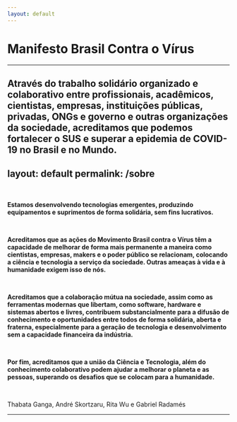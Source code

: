```yaml
---
layout: default
---
```


# Manifesto Brasil Contra o Vírus

---

**Através do trabalho solidário organizado e colaborativo entre profissionais, acadêmicos, cientistas, empresas, instituições públicas, privadas, ONGs e governo e outras organizações da sociedade, acreditamos que podemos fortalecer o SUS e superar a epidemia de COVID-19 no Brasil e no Mundo.**
---
layout: default
permalink: /sobre
---
<br>

**Estamos desenvolvendo tecnologias emergentes, produzindo equipamentos e suprimentos de forma solidária, sem fins lucrativos.**

<br>

**Acreditamos que as ações do Movimento Brasil contra o Vírus têm a capacidade de melhorar de forma mais permanente a maneira como cientistas, empresas, makers e o poder público se relacionam, colocando a ciência e tecnologia a serviço da sociedade. Outras ameaças à vida e à humanidade exigem isso de nós.**

<br>

**Acreditamos que a colaboração mútua na sociedade, assim como as ferramentas modernas que libertam, como software, hardware e sistemas abertos e livres, contribuem substancialmente para a difusão de conhecimento e oportunidades entre todos de forma solidária, aberta e fraterna, especialmente para a geração de tecnologia e desenvolvimento sem a capacidade financeira da indústria.**

<br>

**Por fim, acreditamos que a união da Ciência e Tecnologia, além do conhecimento colaborativo podem ajudar a melhorar o planeta e as pessoas, superando os desafios que se colocam para a humanidade.**

<br>

Thabata Ganga, André Skortzaru, Rita Wu e Gabriel Radamés

---